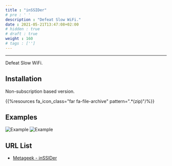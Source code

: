 ```yaml
---
title : "inSSIDer"
# pre : ' '
description : "Defeat Slow WiFi."
date : 2021-05-21T13:47:08+02:00
# hidden : true
# draft : true
weight : 160
# tags : ['']
---
```


---

Defeat Slow WiFi.

## Installation

Non-subscription based version.

{{%resources fa_icon_class="far fa-file-archive" pattern=".*(zip)"/%}}

## Examples

![Example](images/example.png)
![Example](images/example1.png)

## URL List

- [Metageek - inSSIDer](https://www.metageek.com/products/inssider/)
